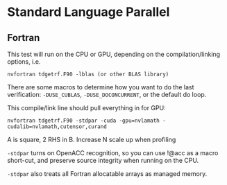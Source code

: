 # Standard Language Parallel

## Fortran

This test will run on the CPU or GPU, depending on the compilation/linking options, i.e.
```
nvfortran tdgetrf.F90 -lblas (or other BLAS library)
```

There are some macros to determine how you want to do the last verification: `-DUSE_CUBLAS`, `-DUSE_DOCONCURRENT`, or the default do loop.

This compile/link line should pull everything in for GPU:
```
nvfortran tdgetrf.F90 -stdpar -cuda -gpu=nvlamath -cudalib=nvlamath,cutensor,curand
```

A is square, 2 RHS in B.  Increase N scale up when profiling

`-stdpar` turns on OpenACC recognition, so you can use !@acc as a macro short-cut,
and preserve source integrity when running on the CPU.

`-stdpar` also treats all Fortran allocatable arrays as managed memory.

